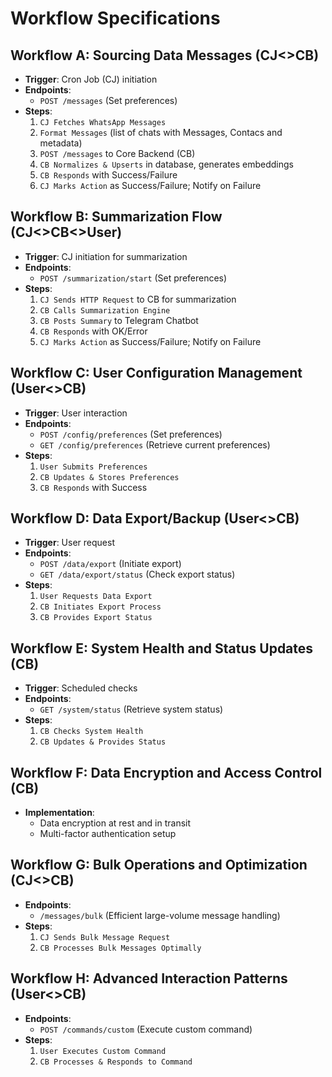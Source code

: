 # Workflow Specifications

## Workflow A: Sourcing Data Messages (CJ<>CB)

* **Trigger**: Cron Job (CJ) initiation
* **Endpoints**:
    + `POST /messages` (Set preferences)
* **Steps**:
    1. `CJ Fetches WhatsApp Messages`
    2. `Format Messages` (list of chats with Messages, Contacs and metadata)
    3. `POST /messages` to Core Backend (CB)
    4. `CB Normalizes & Upserts` in database, generates embeddings
    5. `CB Responds` with Success/Failure
    6. `CJ Marks Action` as Success/Failure; Notify on Failure

## Workflow B: Summarization Flow (CJ<>CB<>User)

* **Trigger**: CJ initiation for summarization
* **Endpoints**:
    + `POST /summarization/start` (Set preferences)
* **Steps**:
    1. `CJ Sends HTTP Request` to CB for summarization
    2. `CB Calls Summarization Engine`
    3. `CB Posts Summary` to Telegram Chatbot
    4. `CB Responds` with OK/Error
    5. `CJ Marks Action` as Success/Failure; Notify on Failure

## Workflow C: User Configuration Management (User<>CB)

* **Trigger**: User interaction
* **Endpoints**:
    + `POST /config/preferences` (Set preferences)
    + `GET /config/preferences` (Retrieve current preferences)
* **Steps**:
    1. `User Submits Preferences`
    2. `CB Updates & Stores Preferences`
    3. `CB Responds` with Success

## Workflow D: Data Export/Backup (User<>CB)

* **Trigger**: User request
* **Endpoints**:
    + `POST /data/export` (Initiate export)
    + `GET /data/export/status` (Check export status)
* **Steps**:
    1. `User Requests Data Export`
    2. `CB Initiates Export Process`
    3. `CB Provides Export Status`

## Workflow E: System Health and Status Updates (CB)

* **Trigger**: Scheduled checks
* **Endpoints**:
    + `GET /system/status` (Retrieve system status)
* **Steps**:
    1. `CB Checks System Health`
    2. `CB Updates & Provides Status`

## Workflow F: Data Encryption and Access Control (CB)

* **Implementation**:
    + Data encryption at rest and in transit
    + Multi-factor authentication setup

## Workflow G: Bulk Operations and Optimization (CJ<>CB)

* **Endpoints**:
    + `/messages/bulk` (Efficient large-volume message handling)
* **Steps**:
    1. `CJ Sends Bulk Message Request`
    2. `CB Processes Bulk Messages Optimally`

## Workflow H: Advanced Interaction Patterns (User<>CB)

* **Endpoints**:
    + `POST /commands/custom` (Execute custom command)
* **Steps**:
    1. `User Executes Custom Command`
    2. `CB Processes & Responds to Command`
